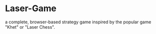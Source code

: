 # Laser-Game
a complete, browser-based strategy game inspired by the popular game "Khet" or "Laser Chess".
